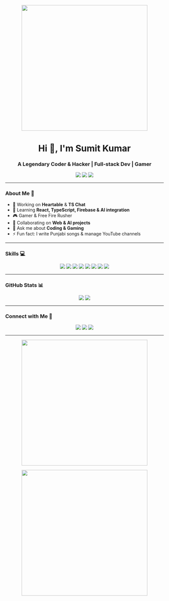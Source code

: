 <p align="center">
  <img src="https://media.giphy.com/media/3o6ZtaO9BZHcOjmErm/giphy.gif" width="400" />
</p>

<h1 align="center">Hi 👋, I'm Sumit Kumar</h1>
<h3 align="center">A Legendary Coder & Hacker | Full-stack Dev | Gamer</h3>

<p align="center">
  <img src="https://img.shields.io/badge/🔥-Rusher%20&%20Tactical-blue?style=for-the-badge" />
  <img src="https://img.shields.io/badge/💻-Software%20Developer-green?style=for-the-badge" />
  <img src="https://img.shields.io/badge/🌍-Punjab, India-red?style=for-the-badge" />
</p>

---

### About Me 🚀
- 🔭 Working on **Heartable** & **TS Chat**  
- 🌱 Learning **React, TypeScript, Firebase & AI integration**  
- 🎮 Gamer & Free Fire Rusher  
- 👯 Collaborating on **Web & AI projects**  
- 💬 Ask me about **Coding & Gaming**  
- ⚡ Fun fact: I write Punjabi songs & manage YouTube channels  

---

### Skills 💻
<p align="center">
  <img src="https://img.shields.io/badge/HTML5-E34F26?style=for-the-badge&logo=html5&logoColor=white" />
  <img src="https://img.shields.io/badge/CSS3-1572B6?style=for-the-badge&logo=css3&logoColor=white" />
  <img src="https://img.shields.io/badge/JavaScript-F7DF1E?style=for-the-badge&logo=javascript&logoColor=black" />
  <img src="https://img.shields.io/badge/React-61DAFB?style=for-the-badge&logo=react&logoColor=black" />
  <img src="https://img.shields.io/badge/Node.js-339933?style=for-the-badge&logo=node.js&logoColor=white" />
  <img src="https://img.shields.io/badge/Firebase-FFCA28?style=for-the-badge&logo=firebase&logoColor=black" />
  <img src="https://img.shields.io/badge/Python-3776AB?style=for-the-badge&logo=python&logoColor=white" />
  <img src="https://img.shields.io/badge/AI-ff69b4?style=for-the-badge" />
</p>

---

### GitHub Stats 📊
<p align="center">
  <img src="https://github-readme-stats.vercel.app/api?username=officialsumitkumarin-boop&show_icons=true&theme=radical" />
  <img src="https://github-readme-streak-stats.herokuapp.com/?user=officialsumitkumarin-boop&theme=radical" />
</p>

---

### Connect with Me 🤝
<p align="center">
  <a href="https://t.me/ll_SANKI_II"><img src="https://img.shields.io/badge/Telegram-0088cc?style=for-the-badge&logo=telegram&logoColor=white" /></a>
  <a href="https://instagram.com/sumitkumaronline"><img src="https://img.shields.io/badge/Instagram-E4405F?style=for-the-badge&logo=instagram&logoColor=white" /></a>
  <a href="https://t.me/TEAMSANKI"><img src="https://img.shields.io/badge/Telegram-0088cc?style=for-the-badge&logo=telegram&logoColor=black" /></a>
</p>

---

<p align="center">
  <img src="https://media.giphy.com/media/xT0xeJpnrWC4XWblEk/giphy.gif" width="400" />
</p>

<p align="center">
  <img src="https://media.giphy.com/media/l0HlBO7eyXzSZkJri/giphy.gif" width="400" />
</p>

